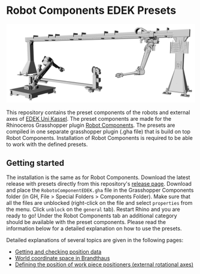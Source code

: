 # Robot Components EDEK Presets
![Banner](https://github.com/EDEK-UniKassel/RobotComponents-EDEK-Presets/blob/master/Utility/Figures/Banner.png)

This repository contains the preset components of the robots and external axes of [EDEK Uni Kassel](https://edek.uni-kassel.de/). The preset components are made for the Rhinoceros Grasshopper plugin [Robot Components]( https://github.com/EDEK-UniKassel/RobotComponents). The presets are compiled in one separate grasshopper plugin (.gha file) that is build on top Robot Components. Installation of Robot Components is required to be able to work with the defined presets.

## Getting started
The installation is the same as for Robot Components. Download the latest release with presets directly from this repository's [release page](https://github.com/EDEK-UniKassel/RobotComponents-EDEK-Presets/releases). Download and place the `RobotoComponentEDEK.gha` file in the Grasshopper Components folder (in GH, File > Special Folders > Components Folder). Make sure that all the files are unblocked (right-click on the file and select `properties` from the menu. Click `unblock` on the `general` tab). Restart Rhino and you are ready to go! Under the Robot Components tab an additional category should be available with the preset components. Please read the information below for a detailed explanation on how to use the presets.

Detailed explanations of several topics are given in the following pages:

- [Getting and checking position data](POSITION_DATA.md)
- [World coordinate space in Brandthaus](BRANDTHAUS_COORDINATE_SPACE.md)
- [Defining the position of work piece positioners (external rotational axes)](CALIBRATION_WORK_PIECE_POSITIONERS.md)
